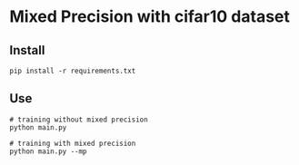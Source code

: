 # Mixed Precision with cifar10 dataset

## Install

```
pip install -r requirements.txt
```

## Use 
```
# training without mixed precision
python main.py 

# training with mixed precision
python main.py --mp
```
